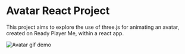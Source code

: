 # Avatar React Project

This project aims to explore the use of three.js for animating an avatar, created on Ready Player Me, within a react app.

<img src="https://github.com/ivyc50683/avatar-react-project/blob/main/avatar_demo.gif?raw=true" alt="Avatar gif demo">
